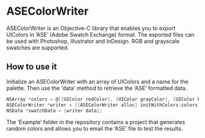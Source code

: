 ASEColorWriter
========

ASEColorWriter is an Objective-C library that enables you to export UIColors in ‘ASE’ (Adobe Swatch Exchange) format. The exported files can be used with Photoshop, Illustrator and InDesign. RGB and grayscale swatches are supported.

How to use it
---

Initialize an ASEColorWriter with an array of UIColors and a name for the palette. Then use the 'data' method to retrieve the ‘ASE’ formatted data.

```objective-c
NSArray *colors = @[[UIColor redColor], [UIColor grayColor], [UIColor blueColor]];
ASEColorWriter *writer = [[ASEColorWriter alloc] initWithColors:colors paletteName:@"Mixed Palette"];
NSData *swatchData = [writer data];
```

The ‘Example’ folder in the repository contains a project that generates random colors and allows you to email the ‘ASE’ file to test the results.
